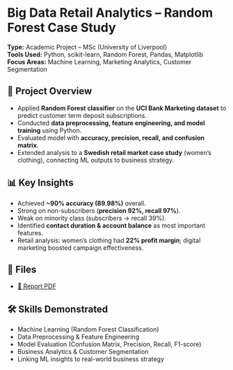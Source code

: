# Big Data Retail Analytics – Random Forest Case Study

**Type:** Academic Project – MSc (University of Liverpool)  
**Tools Used:** Python, scikit-learn, Random Forest, Pandas, Matplotlib  
**Focus Areas:** Machine Learning, Marketing Analytics, Customer Segmentation  

## 📑 Project Overview  
- Applied **Random Forest classifier** on the **UCI Bank Marketing dataset** to predict customer term deposit subscriptions.  
- Conducted **data preprocessing, feature engineering, and model training** using Python.  
- Evaluated model with **accuracy, precision, recall, and confusion matrix**.  
- Extended analysis to a **Swedish retail market case study** (women’s clothing), connecting ML outputs to business strategy.  

## 📊 Key Insights  
- Achieved **~90% accuracy (89.98%)** overall.  
- Strong on non-subscribers (**precision 92%, recall 97%**).  
- Weak on minority class (subscribers → recall 39%).  
- Identified **contact duration & account balance** as most important features.  
- Retail analysis: women’s clothing had **22% profit margin**; digital marketing boosted campaign effectiveness.  

## 📂 Files  
- [📄 Report PDF](./BIGDATAPROJECT.pdf)  

## 🛠️ Skills Demonstrated  
- Machine Learning (Random Forest Classification)  
- Data Preprocessing & Feature Engineering  
- Model Evaluation (Confusion Matrix, Precision, Recall, F1-score)  
- Business Analytics & Customer Segmentation  
- Linking ML insights to real-world business strategy  
